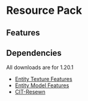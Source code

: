 # Resource Pack
## Features

## Dependencies
All downloads are for 1.20.1
* [Entity Texture Features](https://modrinth.com/mod/entitytexturefeatures)
* [Entity Model Features](https://modrinth.com/mod/entity-model-features)
* [CIT-Resewn](https://modrinth.com/mod/cit-resewn)
